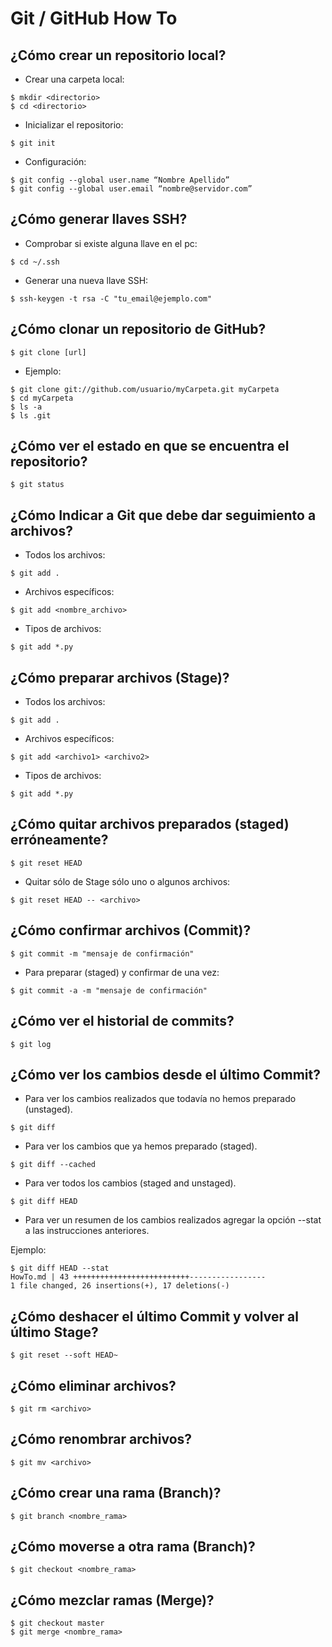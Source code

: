 Git / GitHub How To
===================

¿Cómo crear un repositorio local?
---------------------------------

- Crear una carpeta local:

<!-- language: lang-bash -->
	
	$ mkdir <directorio>
	$ cd <directorio>

- Inicializar el repositorio:

<!-- language: lang-bash -->
	
	$ git init

- Configuración:

<!-- language: lang-bash -->

	$ git config --global user.name “Nombre Apellido”
	$ git config --global user.email “nombre@servidor.com”

¿Cómo generar llaves SSH?
-------------------------

- Comprobar si existe alguna llave en el pc:

<!-- language: lang-bash -->

	$ cd ~/.ssh

- Generar una nueva llave SSH:

<!-- language: lang-bash -->

	$ ssh-keygen -t rsa -C "tu_email@ejemplo.com"

¿Cómo clonar un repositorio de GitHub?
--------------------------------------

<!-- language: lang-bash -->

	$ git clone [url]

- Ejemplo:

<!-- language: lang-bash -->

	$ git clone git://github.com/usuario/myCarpeta.git myCarpeta
	$ cd myCarpeta
	$ ls -a
	$ ls .git

¿Cómo ver el estado en que se encuentra el repositorio?
-------------------------------------------------------

<!-- language: lang-bash -->

	$ git status

¿Cómo Indicar a Git que debe dar seguimiento a archivos?
--------------------------------------------------------

- Todos los archivos:

<!-- language: lang-bash -->

	$ git add .

- Archivos específicos:

<!-- language: lang-bash -->

	$ git add <nombre_archivo>

- Tipos de archivos:

<!-- language: lang-bash -->

	$ git add *.py

¿Cómo preparar archivos (Stage)?
--------------------------------

- Todos los archivos:

<!-- language: lang-bash -->

	$ git add .

- Archivos específicos:

<!-- language: lang-bash -->

	$ git add <archivo1> <archivo2>

- Tipos de archivos:

<!-- language: lang-bash -->

	$ git add *.py

¿Cómo quitar archivos preparados (staged) erróneamente?
-------------------------------------------------------

<!-- language: lang-bash -->

	$ git reset HEAD

- Quitar sólo de Stage sólo uno o algunos archivos:

<!-- language: lang-bash -->

	$ git reset HEAD -- <archivo>

¿Cómo confirmar archivos (Commit)?
----------------------------------

<!-- language: lang-bash -->

	$ git commit -m "mensaje de confirmación"

- Para preparar (staged) y confirmar de una vez:

<!-- language: lang-bash -->

	$ git commit -a -m "mensaje de confirmación"

¿Cómo ver el historial de commits?
----------------------------------

<!-- language: lang-bash -->

	$ git log

¿Cómo ver los cambios desde el último Commit?
------------------------------------------------

- Para ver los cambios realizados que todavía no hemos preparado (unstaged).

<!-- language: lang-bash -->

	$ git diff

- Para ver los cambios que ya hemos preparado (staged).

<!-- language: lang-bash -->

	$ git diff --cached

- Para ver todos los cambios (staged and unstaged).

<!-- language: lang-bash -->

	$ git diff HEAD

- Para ver un resumen de los cambios realizados agregar la opción --stat a las
instrucciones anteriores.

Ejemplo:

<!-- language: lang-bash -->

	$ git diff HEAD --stat
	HowTo.md | 43 ++++++++++++++++++++++++++-----------------
 	1 file changed, 26 insertions(+), 17 deletions(-)

¿Cómo deshacer el último Commit y volver al último Stage?
---------------------------------------------------------

<!-- language: lang-bash -->

	$ git reset --soft HEAD~

¿Cómo eliminar archivos?
------------------------

<!-- language: lang-bash -->

	$ git rm <archivo>

¿Cómo renombrar archivos?
-------------------------

<!-- language: lang-bash -->

	$ git mv <archivo>

¿Cómo crear una rama (Branch)?
------------------------------

<!-- language: lang-bash -->

	$ git branch <nombre_rama>

¿Cómo moverse a otra rama (Branch)?
-----------------------------------

<!-- language: lang-bash -->

	$ git checkout <nombre_rama>

¿Cómo mezclar ramas (Merge)?
----------------------------

<!-- language: lang-bash -->

	$ git checkout master
	$ git merge <nombre_rama>





